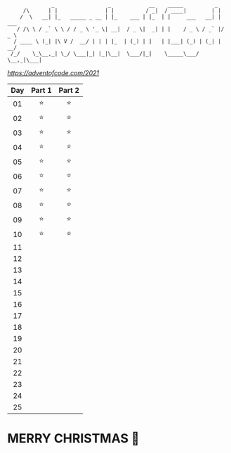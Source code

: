 ```
              _                 _            __    _____          _
     /\      | |               | |          / _|  / ____|        | |
    /  \   __| |_   _____ _ __ | |_    ___ | |_  | |     ___   __| | ___
   / /\ \ / _` \ \ / / _ \ '_ \| __|  / _ \|  _| | |    / _ \ / _` |/ _ \
  / ____ \ (_| |\ V /  __/ | | | |_  | (_) | |   | |___| (_) | (_| |  __/
 /_/    \_\__,_| \_/ \___|_| |_|\__|  \___/|_|    \_____\___/ \__,_|\___|
```
*https://adventofcode.com/2021*

Day | Part 1 | Part 2
:-: | :-: | :-:
01 | :star: | :star:
02 | :star: | :star:
03 | :star: | :star:
04 | :star: | :star:
05 | :star: | :star:
06 | :star: | :star:
07 | :star: | :star:
08 | :star: | :star:
09 | :star: | :star:
10 | :star: | :star:
11 | |
12 | |
13 | |
14 | |
15 | |
16 | |
17 | |
18 | |
19 | |
20 | |
21 | |
22 | |
23 | |
24 | |
25 | |
# MERRY CHRISTMAS :santa: